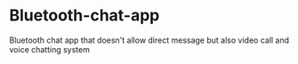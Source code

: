 # Bluetooth-chat-app
Bluetooth chat app that doesn't allow direct message but also video call and voice chatting system 
